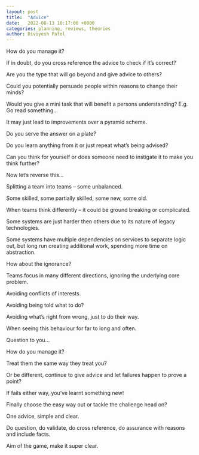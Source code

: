 ```yaml
---
layout: post
title:  "Advice"
date:   2022-08-13 10:17:00 +0000
categories: planning, reviews, theories
author: Diviyesh Patel
---
```


How do you manage it?

If in doubt, do you cross reference the advice to check if it’s correct?

Are you the type that will go beyond and give advice to others?

Could you potentially persuade people within reasons to change their minds?

Would you give a mini task that will benefit a persons understanding? E.g. Go read something…

It may just lead to improvements over a pyramid scheme.

Do you serve the answer on a plate?

Do you learn anything from it or just repeat what’s being advised?

Can you think for yourself or does someone need to instigate it to make you think further?

Now let’s reverse this…

Splitting a team into teams – some unbalanced.

Some skilled, some partially skilled, some new, some old.

When teams think differently – it could be ground breaking or complicated.

Some systems are just harder then others due to its nature of legacy technologies.

Some systems have multiple dependencies on services to separate logic out, but long run creating additional work, spending more time on abstraction.

How about the ignorance?

Teams focus in many different directions, ignoring the underlying core problem.

Avoiding conflicts of interests.

Avoiding being told what to do?

Avoiding what’s right from wrong, just to do their way.

When seeing this behaviour for far to long and often.

Question to you…

How do you manage it?

Treat them the same way they treat you?

Or be different, continue to give advice and let failures happen to prove a point?

If fails either way, you’ve learnt something new!

Finally choose the easy way out or tackle the challenge head on?

One advice, simple and clear.

Do question, do validate, do cross reference, do assurance with reasons and include facts.

Aim of the game, make it super clear.